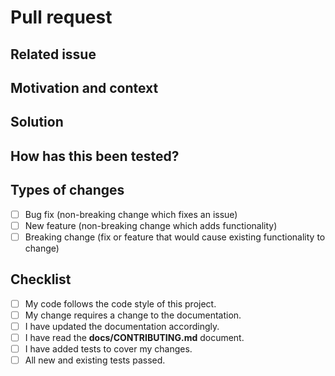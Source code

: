 # Pull request

<!---
IMPORTANT: Please do not create a Pull Request without first creating an issue and
reading our contributing guidelines (docs/CONTRIBUTING.md)

You can skip this if you're fixing a typo.
--->

## Related issue

<!---
{{project_name}} only accepts pull requests related to open issues
If suggesting a new feature or change, please discuss it in an issue first
If fixing a bug, there should be an issue describing it with steps to reproduce
Please link to the issue here
-->

## Motivation and context

<!---
Explain the context and why you're making that change.  What is the
problem you're trying to solve? In some cases there is not a problem
and this can be thought of being the motivation for your change.
--->

## Solution

<!---
Describe the modifications you've done.
What will change as a result of your pull request?
--->

## How has this been tested?

<!---
Please describe in detail how you tested your changes.
Include details of your testing environment, and the tests you ran to
see how your change affects other areas of the code, etc.
If this change has an impact on UX, include screenshots or a video.
--->

## Types of changes

<!--- What types of changes does your code introduce? Put an `x` in all the boxes that apply: -->

- [ ] Bug fix (non-breaking change which fixes an issue)
- [ ] New feature (non-breaking change which adds functionality)
- [ ] Breaking change (fix or feature that would cause existing functionality to change)

## Checklist

<!--- Go over all the following points, and put an `x` in all the boxes that apply. -->
<!--- If you're unsure about any of these, don't hesitate to ask. We're here to help! -->

- [ ] My code follows the code style of this project.
- [ ] My change requires a change to the documentation.
- [ ] I have updated the documentation accordingly.
- [ ] I have read the **docs/CONTRIBUTING.md** document.
- [ ] I have added tests to cover my changes.
- [ ] All new and existing tests passed.
